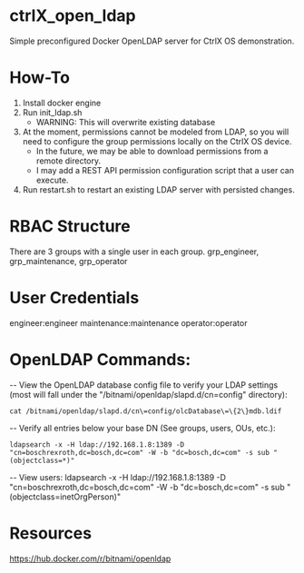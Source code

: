 # ctrlX_open_ldap
Simple preconfigured Docker OpenLDAP server for CtrlX OS demonstration.

# How-To
1. Install docker engine
2. Run init_ldap.sh
	- WARNING: This will overwrite existing database
3. At the moment, permissions cannot be modeled from LDAP, so you will need to configure the group permissions locally on the CtrlX OS device. 
	- In the future, we may be able to download permissions from a remote directory.
	- I may add a REST API permission configuration script that a user can execute.
4. Run restart.sh to restart an existing LDAP server with persisted changes.

# RBAC Structure
There are 3 groups with a single user in each group. grp_engineer, grp_maintenance, grp_operator

# User Credentials
engineer:engineer
maintenance:maintenance
operator:operator

# OpenLDAP Commands:
 -- View the OpenLDAP database config file to verify your LDAP settings (most will fall under the "/bitnami/openldap/slapd.d/cn=config" directory): 
 
 	cat /bitnami/openldap/slapd.d/cn\=config/olcDatabase\=\{2\}mdb.ldif

-- Verify all entries below your base DN (See groups, users, OUs, etc.):

  	ldapsearch -x -H ldap://192.168.1.8:1389 -D "cn=boschrexroth,dc=bosch,dc=com" -W -b "dc=bosch,dc=com" -s sub "(objectclass=*)"
 
-- View users:
  	ldapsearch -x -H ldap://192.168.1.8:1389 -D "cn=boschrexroth,dc=bosch,dc=com" -W -b "dc=bosch,dc=com" -s sub "(objectclass=inetOrgPerson)"
 
# Resources
https://hub.docker.com/r/bitnami/openldap
